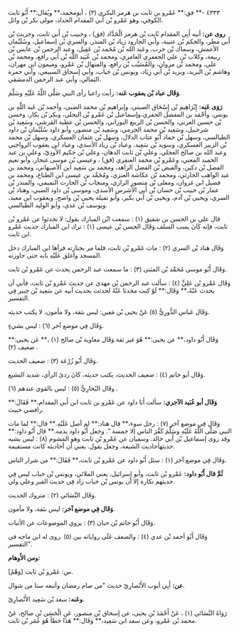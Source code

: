 ٤٣٣٣ -** فق:** عَمْرو بن ثابت بن هرمز البكري (٣) ، أبومحمد،** ويُقال:** أَبُو ثابت الكوفي، وهو عَمْرو بْن أَبي المقدام الحداد، مولى بكر بْن وائل.

**روى عن:** أبيه أَبِي المقدام ثَابِت بْن هرمز الْحَدَّاد (فق) ، وحبيب بْن أَبي ثابت، وحريث بْن أَبي مطر، والحكم بْن عتيبة، وأبي الجارود زياد بْن المنذر، والسري بْن إسماعيل، وسُلَيْمان الأعمش، وسماك بْن حرب، وعَبد الله بْن مُحَمد بْن عَقِيل، وعبد الرحمن بْن عابس بْن ربيعة، وكلاب بْن علي الجعفري العامري، ومحمد بْن عُبَيد اللَّه بْن أَبي رافع، ومحمد بْن علي، ومحمد بْن مروان، والمُسَيَّب بْن رافع، والمنهال بْن عَمْرو، وميمون ابن مهران، وهاشم بْن البريد، ويزيد بْن أَبي زِيَاد، ويونس بْن خباب، وأبي إسحاق السبيعي، وأبي حمزة الثمالي، وأبي عبد الرحمن الدمشقي.

**وَقَال عباد بْن يعقوب عَنه:** رأيت راعيا رأى النبي صَلَّى اللَّهُ عَلَيْهِ وسَلَّمَ.

**رَوَى عَنه:** إِبْرَاهِيم بْن إِسْحَاق الصيني، وإبراهيم بْن محمد الضبي، وأحمد بْن عَبد اللَّهِ بن يونس، وأَحْمَد بن المفضل الحفري،وإسماعيل بْن عَمْرو بْن البجلي، وبكر بْن بكار، وحسن بْن حسين العرني، والحسن بْن الربيع البوراني، والحسن بْن عطية القرشي، وسَعِيد بْن شرحبيل، وسَعِيد بْن محمد الجرمي، وسَعِيد بْن منصور، وأبو داود سُلَيْمان بْن داود الطيالسي، وسهل بْن حماد أَبُو عتاب الدلال، وسهل بْن عثمان العسكري، وسهل بْن محمد بْن الزبير العسكري، وسويد بْن سَعِيد، وعباد بْن زياد الأسدي، وعباد ابن يعقوب الرواجني وعبد الله بن صالح العجلي، وعلي بْن ثابت الدهان، وعلي بْن حكيم الأَودِيّ، وعلي بن عبد الحميد المعني، وعَمْرو بْن محمد العنقزي (فق) ، وعيسى بْن موسى غنجار، وأبو نعيم الفضل بْن دكين، والفيض بْن الفضل الزاهد، ومحمد بن سَعِيد ابن الأصبهاني، ومحمد بن عبد الواهب الحارثي، ومحمد بْن عكاشة العنزي، ومُحَمَّد بن عيسى ابن الطباع، ومحمد بن فضيل ابن غزوان، ومعلى بْن منصور الرازي، ومنجاب بْن الحارث التميمي، والمنذر بْن عمار بْن حبيب بْن حسان بْن أَبي الأَشرس الأسدي، وموسى بْن داود الضبي، وهناد بْن السري، ويحيى بْن آدم، ويحيى بْن أَبي بكير، وأبو تميلة يحيى بْن واضح، ويعقوب ابن معبد، ويوسف بْن عدي، وأبو الوليد الطيالسي.

قال علي بن الحسن بن شقيق (١) : سمعت ابْن المبارك يقول: لا تحدثوا عن عَمْرو بْن ثابت، فإنه كَانَ يسب السلف.وَقَال الحسن بْن عيسى (١) : ترك ابن المبارك حديث عَمْرو ابن ثابت.

وَقَال هناد بْن السري (٢) : مات عَمْرو بْن ثابت، فلما مر بجنازته فرآها ابن المبارك دخل المسجد وأغلق عَلَيْهِ بابه حتى جاوزته.

وَقَال أَبُو موسى مُحَمَّد بْن المثنى (٣) : ما سمعت عبد الرحمن يحدث عن عَمْرو بْن ثابت.

وَقَال عَمْرو بْن عَلِيٍّ (٤) : سألت عبد الرحمن بْن مهدي عن حديث عَمْرو بْن ثابت، فأبي أن يحدث عَنْهُ،** وَقَال:** لَوْ كنت محدثا عَنْهُ لحدثت بحديث أبيه عن سَعِيد بْن جبير فِي التفسير.

وَقَال عَباس الدُّورِيُّ (٥) عَنْ يحيى بْن مَعِين: ليس بثقة، ولا مأمون، لا يكتب حديثه.

وَقَال فِي موضع آخر (٦) : ليس بشيءٍ.

وَقَال أَبُو داود،** عن يحيى:** هُوَ غير ثقة.وَقَال معاوية بْن صالح (١) ،** عَن يحيى:** ضعيف (٢) .

وَقَال أَبُو زُرْعَة (٣) : ضعيف الحديث.

وَقَال أبو حاتم (٤) : ضعيف الحديث، يكتب حديثه، كَانَ ردئ الرأي، شديد التشيع.

وقَال البُخارِيُّ (٥) : ليس بالقوي عندهم (٦) .

**وَقَال أبو عُبَيد الآجري:** سألت أَبَا داود عن عَمْرو بن ثابت ابن أَبي المقدام،** فَقَالَ:** رافضي خبيث.

وَقَال فِي موضع آخر (٧) : رجل سوء،** قال هناد:** لم أصل عَلَيْهِ.** قال:** لما مات النبي صَلَّى اللَّهُ عَلَيْهِ وسَلَّمَ كَفَّرَ الناس إلا خمسة ". وجعل أَبُو داود يذمه.** قال أَبُو داود:** وقد روى إسماعيل بْن أَبي خالد. وسفيان عن عَمْرو بْن ثابت وهو المشوم (٨) : ليس يشبه حديثهأحاديث الشيعة، وجعل يقول. يعني أن أحاديثه كانت مستقيمة.

وَقَال فِي موضع آخر (١) : سئل أَبُو داود عن عَمْرو بْن ثابت،** فَقَالَ:** من شرار الناس.

**ثُمَّ قال أَبُو داود:** عَمْرو بْن ثابت، وأبو إسرائيل، يعني الملائي، ويونس بْن خباب ليس فِي حديثهم نكارة إلا أن يونس بْن خباب زاد فِي حديث القبر وعلي ولي.

وَقَال النَّسَائي (٢) : متروك الحديث.

**وَقَال فِي موضع آخر:** ليس بثقة، ولا مأمون.

وَقَال أَبُو حاتم بْن حبان (٣) : يروي الموضوعات عن الأثبات.

وَقَال أَبُو أحمد بْن عدي (٤) : والضعف عَلَى رواياته بين (٥) .روى له ابن ماجه في "التفسير.

**ومن الأَوهام:**

[وَهْمٌ] س: عَمْرو بْن ثابت.

**عن:** أَبِي أيوب الأَنْصارِيّ حديث "من صام رمضان وأتبعه ستا من شوال.

**وعَنه:** سعد بْن سَعِيد الأَنْصارِيّ.

رَوَاهُ النَّسَائي (١) ، عَنْ أَحْمَدَ بْنِ يحيى، عن إسحاق بْن منصور، عَنِ الْحَسَن بْن صالح، عَنْ محمد بْن عَمْرو، وعن سعد ابن سَعِيد،** وَقَال:** هَذَا خطأ هُوَ عُمَر بْن ثابت.